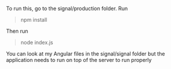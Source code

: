 To run this, go to the signal/production folder. 
Run 
> npm install

Then run
> node index.js

You can look at my Angular files in the signal/signal folder but the application needs to run on top of the server to run properly 
